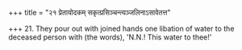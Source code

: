 +++
title = "२१ प्रेतायोदकम् सकृत्प्रसिञ्चन्त्यञ्जलिनाऽसावेतत्त"

+++
21. They pour out with joined hands one libation of water to the deceased person with (the words), 'N.N.! This water to thee!'
